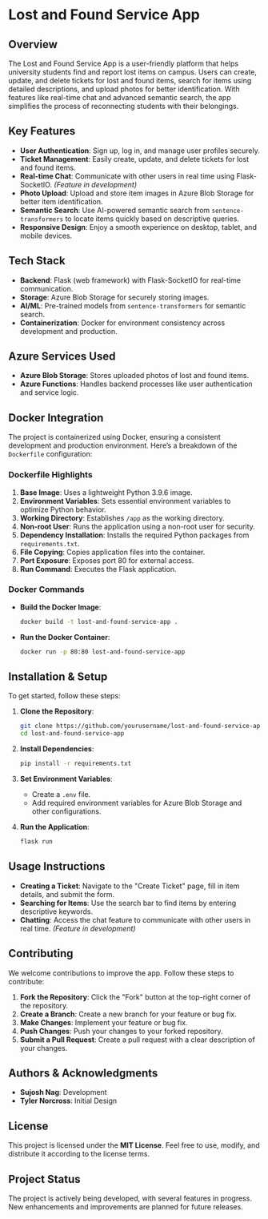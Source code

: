# Lost and Found Service App

## **Overview**
The Lost and Found Service App is a user-friendly platform that helps university students find and report lost items on campus. Users can create, update, and delete tickets for lost and found items, search for items using detailed descriptions, and upload photos for better identification. With features like real-time chat and advanced semantic search, the app simplifies the process of reconnecting students with their belongings.

## **Key Features**

- **User Authentication**: Sign up, log in, and manage user profiles securely.
- **Ticket Management**: Easily create, update, and delete tickets for lost and found items.
- **Real-time Chat**: Communicate with other users in real time using Flask-SocketIO. *(Feature in development)*
- **Photo Upload**: Upload and store item images in Azure Blob Storage for better item identification.
- **Semantic Search**: Use AI-powered semantic search from `sentence-transformers` to locate items quickly based on descriptive queries.
- **Responsive Design**: Enjoy a smooth experience on desktop, tablet, and mobile devices.

## **Tech Stack**
- **Backend**: Flask (web framework) with Flask-SocketIO for real-time communication.
- **Storage**: Azure Blob Storage for securely storing images.
- **AI/ML**: Pre-trained models from `sentence-transformers` for semantic search.
- **Containerization**: Docker for environment consistency across development and production.

## **Azure Services Used**
- **Azure Blob Storage**: Stores uploaded photos of lost and found items.
- **Azure Functions**: Handles backend processes like user authentication and service logic.

## **Docker Integration**
The project is containerized using Docker, ensuring a consistent development and production environment. Here’s a breakdown of the `Dockerfile` configuration:

### **Dockerfile Highlights**
1. **Base Image**: Uses a lightweight Python 3.9.6 image.
2. **Environment Variables**: Sets essential environment variables to optimize Python behavior.
3. **Working Directory**: Establishes `/app` as the working directory.
4. **Non-root User**: Runs the application using a non-root user for security.
5. **Dependency Installation**: Installs the required Python packages from `requirements.txt`.
6. **File Copying**: Copies application files into the container.
7. **Port Exposure**: Exposes port 80 for external access.
8. **Run Command**: Executes the Flask application.

### **Docker Commands**
- **Build the Docker Image**:
  ```sh
  docker build -t lost-and-found-service-app .
  ```
- **Run the Docker Container**:
  ```sh
  docker run -p 80:80 lost-and-found-service-app
  ```

## **Installation & Setup**
To get started, follow these steps:

1. **Clone the Repository**:
   ```sh
   git clone https://github.com/yourusername/lost-and-found-service-app.git
   cd lost-and-found-service-app
   ```

2. **Install Dependencies**:
   ```sh
   pip install -r requirements.txt
   ```

3. **Set Environment Variables**:
   - Create a `.env` file.
   - Add required environment variables for Azure Blob Storage and other configurations.

4. **Run the Application**:
   ```sh
   flask run
   ```

## **Usage Instructions**
- **Creating a Ticket**: Navigate to the "Create Ticket" page, fill in item details, and submit the form.
- **Searching for Items**: Use the search bar to find items by entering descriptive keywords.
- **Chatting**: Access the chat feature to communicate with other users in real time. *(Feature in development)*

## **Contributing**
We welcome contributions to improve the app. Follow these steps to contribute:

1. **Fork the Repository**: Click the "Fork" button at the top-right corner of the repository.
2. **Create a Branch**: Create a new branch for your feature or bug fix.
3. **Make Changes**: Implement your feature or bug fix.
4. **Push Changes**: Push your changes to your forked repository.
5. **Submit a Pull Request**: Create a pull request with a clear description of your changes.

## **Authors & Acknowledgments**
- **Sujosh Nag**: Development
- **Tyler Norcross**: Initial Design

## **License**
This project is licensed under the **MIT License**. Feel free to use, modify, and distribute it according to the license terms.

## **Project Status**
The project is actively being developed, with several features in progress. New enhancements and improvements are planned for future releases.